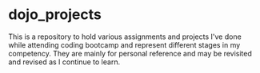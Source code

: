 # dojo_projects

This is a repository to hold various assignments and projects I've done while attending coding bootcamp and represent different stages in my competency. They are mainly for personal reference and may be revisited and revised as I continue to learn.